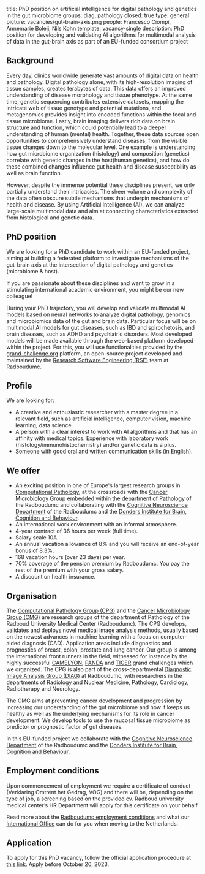 title: PhD position on artificial intelligence for digital pathology and genetics in the gut microbiome
groups: diag, pathology
closed: true
type: general
picture: vacancies/gut-brain-axis.png
people: Francesco Ciompi, Annemarie Boleij, Nils Kohn
template: vacancy-single
description: PhD position for developing and validating AI algorithms for multimodal analysis of data in the gut-brain axis as part of an EU-funded consortium project

## Background
Every day, clinics worldwide generate vast amounts of digital data on health and pathology.
Digital pathology alone, with its high-resolution imaging of tissue samples, creates terabytes of data.
This data offers an improved understanding of disease morphology and tissue phenotype.
At the same time, genetic sequencing contributes extensive datasets, mapping the intricate web of tissue genotype and potential mutations, and metagenomics provides insight into encoded functions within the fecal and tissue microbiome.
Lastly, brain imaging delivers rich data on brain structure and function, which could potentially lead to a deeper understanding of human (mental) health.
Together, these data sources open opportunities to comprehensively understand diseases, from the visible tissue changes down to the molecular level.
One example is understanding how gut microbiome organization (histology) and composition (genetics) correlate with genetic changes in the host(human genetics), and how do these combined changes influence gut health and disease susceptibility as well as brain function.  

However, despite the immense potential these disciplines present, we only partially understand their intricacies.
The sheer volume and complexity of the data often obscure subtle mechanisms that underpin mechanisms of health and disease.
By using Artificial Intelligence (AI), we can analyze large-scale multimodal data and aim at connecting characteristics extracted from histological and genetic data. 

## PhD position
We are  looking for a PhD candidate to work within an EU-funded project, aiming at building a federated platform to investigate mechanisms of the gut-brain axis at the intersection of digital pathology and genetics (microbiome & host).   

If you are passionate about these disciplines and want to grow in a stimulating international academic environment, you might be our new colleague! 

During your PhD trajectory, you will develop and validate multimodal AI models based on neural networks to analyze digital pathology, genomics and microbiomics data of the gut and brain data. Particular focus will be on multimodal AI models for gut diseases, such as IBD and spirochetosis, and brain diseases, such as ADHD and psychiatric disorders. Most developed models will be made available through the web-based platform developed within the project. For this, you will use functionalities provided by the [grand-challenge.org](https://grand-challenge.org) platform, an open-source project developed and maintained by the [Research Software Engineering (RSE)](https://rse.diagnijmegen.nl) team at Radboudumc.  

## Profile
We are looking for:
- A creative and enthusiastic researcher with a master degree in a relevant field, such as artificial intelligence, computer vision, machine learning, data science.
- A person with a clear interest to work with AI algorithms and that has an affinity with medical topics. Experience with laboratory work (histology/immunohistochemistry) and/or genetic data is a plus.
- Someone with good oral and written communication skills (in English).
  
## We offer
- An exciting position in one of Europe's largest research groups in [Computational Pathology](https://www.computationalpathologygroup.eu/), at the crossroads with the [Cancer Microbiology Group](http://boleij-lab.org) embedded within the [department of Pathology](https://www.radboudumc.nl/en/research/departments/pathology) of the Radboudumc and collaborating with the [Cognitive Neuroscience Department](https://www.radboudumc.nl/en/research/departments/cognitive-neuroscience) of the Radboudumc and the [Donders Institute for Brain, Cognition and Behaviour](https://www.ru.nl/donders/). 
- An international work environment with an informal atmosphere.
- 4-year contract of 36 hours per week (full time).
- Salary scale 10A.
- An annual vacation allowance of 8% and you will receive an end-of-year bonus of 8.3%.
- 168 vacation hours (over 23 days) per year.
- 70% coverage of the pension premium by Radboudumc. You pay the rest of the premium with your gross salary.
- A discount on health insurance.

## Organisation
The [Computational Pathology Group (CPG)](https://www.computationalpathologygroup.eu/) and the [Cancer Microbiology Group (CMG)](http://boleij-lab.org) are research groups of the department of Pathology of the Radboud University Medical Center (Radboudumc). The CPG develops, validates and deploys novel medical image analysis methods, usually based on the newest advances in machine learning with a focus on computer-aided diagnosis (CAD). Application areas include diagnostics and prognostics of breast, colon, prostate and lung cancer. Our group is among the international front runners in the field, witnessed for instance by the highly successful [CAMELYON](https://jamanetwork.com/journals/jama/fullarticle/2665774), [PANDA](https://www.nature.com/articles/s41591-021-01620-2) and [TIGER](https://tiger.grand-challenge.org) grand challenges which we organized. The CPG is also part of the cross-departmental [Diagnostic Image Analysis Group (DIAG)](https://www.diagnijmegen.nl) at Radboudumc, with researchers in the departments of Radiology and Nuclear Medicine, Pathology, Cardiology, Radiotherapy and Neurology. 

The CMG aims at preventing cancer development and progression by increasing our understanding of the gut microbiome and how it keeps us healthy as well as the underlying mechanisms for its role in cancer development. We develop tools to use the mucosal tissue microbiome as predictor or prognostic factor of gut diseases.  

In this EU-funded project we collaborate with the [Cognitive Neuroscience Department](https://www.radboudumc.nl/en/research/departments/cognitive-neuroscience) of the Radboudumc and the [Donders Institute for Brain, Cognition and Behaviour](https://www.ru.nl/donders/). 

## Employment conditions
Upon commencement of employment we require a certificate of conduct (Verklaring Omtrent het Gedrag, VOG) and there will be, depending on the type of job, a screening based on the provided cv. Radboud university medical center’s HR Department will apply for this certificate on your behalf. 

Read more about the [Radboudumc employment conditions](https://www.radboudumc.nl/en/working-at/what-do-we-offer/terms-and-conditions) and what our [International Office](https://www.radboudumc.nl/en/working-at/international-office) can do for you when moving to the Netherlands.

## Application
To apply for this PhD vacancy, follow the official application procedure at [this link](https://www.radboudumc.nl/en/vacancies/138565-phd-candidate-artificial-intelligence-to-exploring-the-intersection-of-digital-pathology-and). Apply before October 20, 2023.
